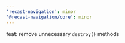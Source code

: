 ```yaml
---
'recast-navigation': minor
'@recast-navigation/core': minor
---
```


feat: remove unnecessary `destroy()` methods

